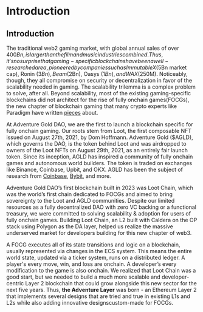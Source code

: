 # Introduction

## Introduction

The traditional web2 gaming market, with global annual sales of over $400Bn, is larger than the film and music industries combined. Thus, it’s no surprise that gaming-specific blockchains have been a well-researched area, pioneered by companies such as ImmutableX ($5Bn market cap), Ronin ($3Bn), Beam ($2Bn), Oasys ($1Bn), and WAX ($250M). Noticeably, though, they all compromise on security or decentralization in favor of the scalability needed in gaming. The scalability trilemma is a complex problem to solve, after all. Beyond scalability, most of the existing gaming-specific blockchains did not architect for the rise of fully onchain games(FOCGs), the new chapter of blockchain gaming that many crypto experts like Paradigm have written [pieces](https://www.paradigm.xyz/2023/08/onchain-games) about.

At Adventure Gold DAO, we are the first to launch a blockchain specific for fully onchain gaming. Our roots stem from Loot, the first composable NFT issued on August 27th, 2021, by Dom Hoffmann. Adventure Gold ($AGLD), which governs the DAO, is the token behind Loot and was airdropped to owners of the Loot NFTs on August 29th, 2021, as an entirely fair launch token. Since its inception, AGLD has inspired a community of fully onchain games and autonomous world builders. The token is traded on exchanges like Binance, Coinbase, Upbit, and OKX. AGLD has been the subject of research from [Coinbase](https://www.coinbase.com/en-sg/learn/market-updates/around-the-block-issue-17), [Bybit](https://learn.bybit.com/altcoins/what-is-adventure-gold-agld-loot-nft-project/), and more.

Adventure Gold DAO’s first blockchain built in 2023 was Loot Chain, which was the world’s first chain dedicated to FOCGs and aimed to bring sovereignty to the Loot and AGLD communities. Despite our limited resources as a fully decentralized DAO with zero VC backing or a functional treasury, we were committed to solving scalability & adoption for users of fully onchain games. Building Loot Chain, an L2 built with Caldera on the OP stack using Polygon as the DA layer, helped us realize the massive underserved market for developers building for this new chapter of web3.&#x20;

A FOCG executes all of its state transitions and logic on a blockchain, usually represented via changes in the ECS system. This means the entire world state, updated via a ticker system, runs on a distributed ledger. A player's every move, win, and loss are onchain. A developer’s every modification to the game is also onchain. We realized that Loot Chain was a good start, but we needed to build a much more scalable and developer-centric Layer 2 blockchain that could grow alongside this new sector for the next five years. Thus, **the Adventure Layer** was born - an Ethereum Layer 2 that implements several designs that are tried and true in existing L1s and L2s while also adding innovative designscustom-made for FOCGs.&#x20;
